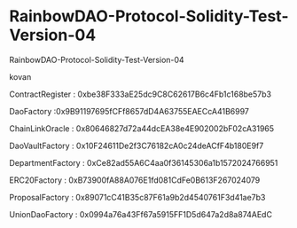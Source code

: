 # RainbowDAO-Protocol-Solidity-Test-Version-04
RainbowDAO-Protocol-Solidity-Test-Version-04

kovan 

ContractRegister : 0xbe38F333aE25dc9C8C62617B6c4Fb1c168be57b3

DaoFactory :0x9B91197695fCFf8657dD4A63755EAECcA41B6997

ChainLinkOracle : 0x80646827d72a44dcEA38e4E902002bF02cA31965

DaoVaultFactory : 0x10F24611De2f3C76182cA0c24deACfF4b180E9f7

DepartmentFactory : 0xCe82ad55A6C4aa0f36145306a1b1572024766951

ERC20Factory : 0xB73900fA88A076E1fd081CdFe0B613F267024079

ProposalFactory : 0x89071cC41B35c87F61a9b2d4540761F3d41ae7b3

UnionDaoFactory : 0x0994a76a43Ff67a5915FF1D5d647a2d8a874AEdC


